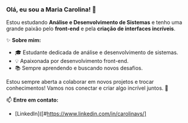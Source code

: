 ### Olá, eu sou a Maria Carolina! 👋

Estou estudando **Análise e Desenvolvimento de Sistemas** e tenho uma grande paixão pelo **front-end** e pela **criação de interfaces incríveis**.



✨ **Sobre mim:**
- 🎓 Estudante dedicada de análise e desenvolvimento de sistemas.
- 💡 Apaixonada por desenvolvimento front-end.
- 📚 Sempre aprendendo e buscando novos desafios.


Estou sempre aberta a colaborar em novos projetos e trocar conhecimentos! Vamos nos conectar e criar algo incrível juntos. 🚀

📫 **Entre em contato:**
- [LinkedIn]([#https://www.linkedin.com/in/carolinavs/]
